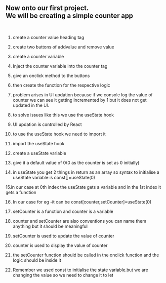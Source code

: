 <h2>Now onto our first project. <br>
We will be creating a simple counter app</h2><br>

1. create a counter value heading tag<br>

2. create two buttons of addvalue and remove value<br>

3. create a counter variable<br>

4. Inject the counter variable into the counter tag<br>

5. give an onclick method to the buttons<br>

6. then create the function for the respective logic<br>

7. problem arises in UI updation because if we console log the value of counter we can see it getting incremented by 1 but it does not get updated in the UI.<br>

8. to solve issues like this we use the useState hook<br>

9. UI updation is controlled by React<br>

10. to use the useState hook we need to import it<br>

11. import the useState hook<br>

12. create a useState variable<br>

13. give it a default value of 0(0 as the counter is set as 0 initially)<br>

14. in useState you get 2 things in return as an array so syntax to initialise a useState variable is const[]=useState(0)<br>

15.in our case at 0th index the useState gets a variable and in the 1st index it gets a function

16. In our case for eg -it can be const[counter,setCounter]=useState(0)<br>

17. setCounter is a function and counter is a variable<br>

18. counter and setCounter are also conventions you can name them anything but it should be meaningful<br>

19. setCounter is used to update the value of counter<br>

20. counter is used to display the value of counter<br>

21. the setCounter function should be called in the onclick function and the logic should be inside it<br>

22. Remember we used const to initialise the state variable.but we are changing the value so we need to change it to let